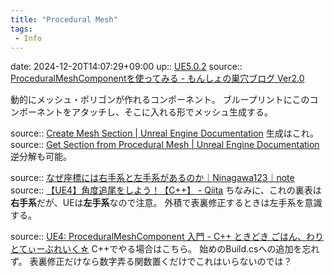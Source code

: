 ```yaml
---
title: "Procedural Mesh"
tags:
 - Info
---
```


date: 2024-12-20T14:07:29+09:00
up:: [UE5.0.2](../Bar/App/UE5.0.2.md)
source:: [ProceduralMeshComponentを使ってみる - もんしょの巣穴ブログ Ver2.0](https://monsho.hatenablog.com/entry/2015/06/20/010747)

動的にメッシュ・ポリゴンが作れるコンポーネント。
ブループリントにこのコンポーネントをアタッチし、そこに入れる形でメッシュ生成する。

source:: [Create Mesh Section | Unreal Engine Documentation](https://docs.unrealengine.com/5.0/en-US/BlueprintAPI/Components/ProceduralMesh/CreateMeshSection/)
生成はこれ。
source:: [Get Section from Procedural Mesh | Unreal Engine Documentation](https://docs.unrealengine.com/5.0/en-US/BlueprintAPI/Components/ProceduralMesh/GetSectionfromProceduralMesh/)
逆分解も可能。

source:: [なぜ座標には右手系と左手系があるのか｜Ninagawa123｜note](https://note.com/ninagawa123/n/ne24fcf08c36f)
source:: [【UE4】角度追尾をしよう！【C++】 - Qiita](https://qiita.com/mt_khmer/items/2b617ed8ca24ad05a84d)
ちなみに、これの裏表は**右手系**だが、UEは**左手系**なので注意。
外積で表裏修正するときは左手系を意識する。

source:: [UE4: ProceduralMeshComponent 入門 - C++ ときどき ごはん、わりとてぃーぶれいく☆](https://usagi.hatenablog.jp/entry/2017/05/27/000800)
C++でやる場合はこちら。
始めのBuild.csへの追加を忘れず。
表裏修正だけなら数字弄る関数置くだけでこれはいらないのでは？